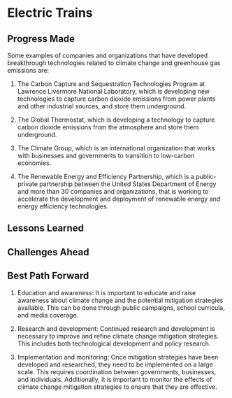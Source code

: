 # Electric Trains

## Progress Made



Some examples of companies and organizations that have developed breakthrough technologies related to climate change and greenhouse gas emissions are:

1. The Carbon Capture and Sequestration Technologies Program at Lawrence Livermore National Laboratory, which is developing new technologies to capture carbon dioxide emissions from power plants and other industrial sources, and store them underground.

2. The Global Thermostat, which is developing a technology to capture carbon dioxide emissions from the atmosphere and store them underground.

3. The Climate Group, which is an international organization that works with businesses and governments to transition to low-carbon economies.

4. The Renewable Energy and Efficiency Partnership, which is a public-private partnership between the United States Department of Energy and more than 30 companies and organizations, that is working to accelerate the development and deployment of renewable energy and energy efficiency technologies.

## Lessons Learned



## Challenges Ahead



## Best Path Forward



1. Education and awareness: It is important to educate and raise awareness about climate change and the potential mitigation strategies available. This can be done through public campaigns, school curricula, and media coverage.

2. Research and development: Continued research and development is necessary to improve and refine climate change mitigation strategies. This includes both technological development and policy research.

3. Implementation and monitoring: Once mitigation strategies have been developed and researched, they need to be implemented on a large scale. This requires coordination between governments, businesses, and individuals. Additionally, it is important to monitor the effects of climate change mitigation strategies to ensure that they are effective.
